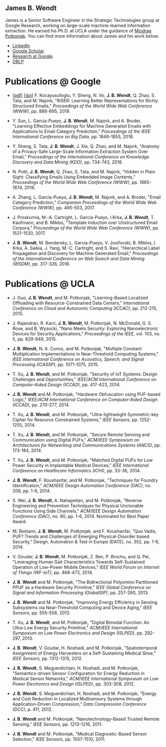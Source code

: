 ## James B. Wendt

James is a Senior Software Engineer in the Strategic Technologies group at Google Research, working on large-scale machine-learned information extraction. He earned his Ph.D. at UCLA under the guidance of [Miodrag Potkonjak](http://www.cs.ucla.edu/~miodrag). You can find more information about James and his work below.

* [LinkedIn](https://www.linkedin.com/in/jameswendt)
* [Google Scholar](https://scholar.google.com/citations?user=7CotKHgAAAAJ)
* [Research at Google](https://research.google.com/pubs/JamesWendt.html)
* [DBLP](http://dblp.uni-trier.de/pers/hd/w/Wendt:James_Bradley)

# Publications @ Google

* [[pdf](publications/Kocayusufoglu_WWW_2019.pdf)] [[doi](https://doi.org/10.1145/3308558.3313720)] F. Kocayusufoglu, Y. Sheng, N. Vo, **J. B. Wendt**, Q. Zhao, S. Tata, and M. Najork, "RiSER: Learning Better Representations for Richly Structured Emails," _Proceedings of the World Wide Web Conference (WWW)_, pp. 886-895, 2019.

* Y. Sun, L. Garcia-Pueyo, **J. B. Wendt**, M. Najork, and A. Broder, "Learning Effective Embeddings for Machine Generated Emails with Applications to Email Category Prediction," _Proceedings of the IEEE International Conference on Big Data_, pp. 1846-1855, 2018.

* Y. Sheng, S. Tata, **J. B. Wendt**, J. Xie, Q. Zhao, and M. Najork, "Anatomy of a Privacy-Safe Large-Scale Information Extraction System Over Email," _Proceedings of the International Conference on Knowledge Discovery and Data Mining (KDD)_, pp. 734-743, 2018.

* N. Potti, **J. B. Wendt**, Q. Zhao, S. Tata, and M. Najork, "Hidden in Plain Sight: Classifying Emails Using Embedded Image Contents," _Proceedings of the World Wide Web Conference (WWW)_, pp. 1865-1874, 2018.

* A. Zhang, L. Garcia-Pueyo, **J. B. Wendt**, M. Najork, and A. Broder, "Email Category Prediction," _Companion Proceedings of the World Wide Web Conference (WWW)_, pp. 495-503, 2017.

* J. Proskurnia, M.-A. Cartright, L. Garcia-Pueyo, I.Krka, **J. B. Wendt**, T. Kaufmann, and B. Miklos, "Template Induction over Unstructured Email Corpora," _Proceedings of the World Wide Web Conference (WWW)_, pp. 1521-1530, 2017.

* **J. B. Wendt**, M. Bendersky, L. Garcia-Pueyo, V. Josifovski, B. Miklos, I. Krka, A. Saikia, J. Yang, M.-C. Cartright, and S. Ravi, "Hierarchical Label Propagation and Discovery for Machine Generated Email," _Proceedings of the International Conference on Web Search and Data Mining (WSDM)_, pp. 317-326, 2016.


# Publications @ UCLA

* J. Guo, **J. B. Wendt**, and M. Potkonjak, "Learning-Based Localized Offloading with Resource-Constrained Data Centers," _International Conference on Cloud and Autonomic Computing (ICCAC)_, pp. 212-215, 2015.

* J. Rajendran, R. Karri, **J. B. Wendt**, M. Potkonjak, N. McDonald, G. S. Rose, and B. Wysocki, "Nano Meets Security: Exploring Nanoelectronic Devices for Security Applications," _Proceedings of the IEEE_, vol. 103, no. 5, pp. 829-849, 2015.

* **J. B. Wendt**, N. A. Conos, and M. Potkonjak, "Multiple Constant Multiplication Implementations in Near-Threshold Computing Systems," _IEEE International Conference on Acoustics, Speech, and Signal Processing (ICASSP)_, pp. 1071-1075, 2015.

* T. Xu, **J. B. Wendt**, and M. Potkonjak, "Security of IoT Systems: Design Challenges and Opportunities," _IEEE/ACM International Conference on Computer-Aided Design (ICCAD)_, pp. 417-423, 2014.

* **J. B. Wendt** and M. Potkonjak, "Hardware Obfuscation using PUF-based Logic," _IEEE/ACM International Conference on Computer-Aided Design (ICCAD)_, pp. 270-277, 2014.

* T. Xu, **J. B. Wendt**, and M. Potkonjak, "Ultra-lightweight Symmetric-key Cipher for Resource Constrained Systems," _IEEE Sensors_, pp. 1252-1255, 2014.

* T. Xu, **J. B. Wendt**, and M. Potkonjak, "Secure Remote Sensing and Communication using Digital PUFs," _ACM/IEEE Symposium on Architectures for Networking and Communications Systems (ANCS)_, pp. 173-184, 2014.

* T. Xu, **J. B. Wendt**, and M. Potkonjak, "Matched Digital PUFs for Low Power Security in Implantable Medical Devices," _IEEE International Conference on Healthcare Informatics (ICHI)_, pp. 33-38, 2014.

* **J. B. Wendt**, F. Koushanfar, and M. Potkonjak, "Techniques for Foundry Identification," _ACM/IEEE Design Automation Conference (DAC)_, no. 208, pp. 1-6, 2014.

* S. Wei, **J. B. Wendt**, A. Nahapetian, and M. Potkonjak, "Reverse Engineering and Prevention Techniques for Physical Unclonable Functions Using Side Channels," _ACM/IEEE Design Automation Conference (DAC)_, no. 90, pp. 1-6, 2014. Nominated for Best Paper Award.

* M. Rostami, **J. B. Wendt**, M. Potkonjak, and F. Koushanfar, "Quo Vadis, PUF? Trends and Challenges of Emerging Physical-Disorder based Security," Design, Automation & Test in Europe (DATE), no. 352, pp. 1-6, 2014.

* V. Goudar, **J. B. Wendt**, M. Potkonjak, Z. Ren, P. Brochu, and Q. Pei, "Leveraging Human Gait Characteristics Towards Self-Sustained Operation of Low-Power Mobile Devices," _IEEE World Forum on Internet of Things (WF-IoT)_, pp. 468-473, 2014.

* **J. B. Wendt** and M. Potkonjak, "The Bidirectional Polyomino Partitioned PPUF as a Hardware Security Primitive," _IEEE Global Conference on Signal and Information Processing (GlobalSIP)_, pp. 257-260, 2013.

* **J. B. Wendt** and M. Potkonjak, "Improving Energy Efficiency in Sensing Subsystems via Near-Threshold Computing and Device Aging," _IEEE Sensors_, pp. 555-558, 2013.

* T. Xu, **J. B. Wendt**, and M. Potkonjak, "Digital Bimodal Function: An Ultra-Low Energy Security Primitive," _ACM/IEEE International Symposium on Low Power Electronics and Design (ISLPED)_, pp. 292-297, 2013.

* **J. B. Wendt**, V. Goudar, H. Noshadi, and M. Potkonjak, "Spatiotemporal Assignment of Energy Harvesters on a Self-Sustaining Medical Shoe," _IEEE Sensors_, pp. 1312-1315, 2012.

* **J. B. Wendt**, S. Meguerdichian, H. Noshadi, and M. Potkonjak, "Semantics-driven Sensor Configuration for Energy Reduction in Medical Sensor Networks," _ACM/IEEE International Symposium on Low Power Electronics and Design (ISLPED)_, pp. 303-308, 2012.

* **J. B. Wendt**, S. Meguerdichian, H. Noshadi, and M. Potkonjak, "Energy and Cost Reduction in Localized Multisensory Systems through Application-Driven Compression," _Data Compression Conference (DCC)_, p. 411, 2012.

* **J. B. Wendt** and M. Potkonjak, "Nanotechnology-Based Trusted Remote Sensing," _IEEE Sensors_, pp. 1213-1216, 2011.

* **J. B. Wendt** and M. Potkonjak, "Medical Diagnostic-Based Sensor Selection," _IEEE Sensors_, pp. 1507-1510, 2011.
